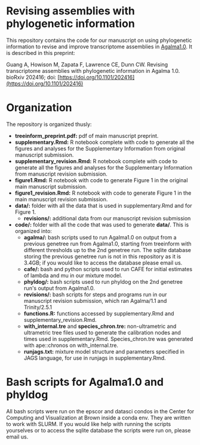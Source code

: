 # Revising assemblies with phylogenetic information

This repository contains the code for our manuscript on using phylogenetic information to revise and improve transcriptome assemblies in [Agalma1.0](http://bitbucket.org/caseywdunn/agalma). It is described in this preprint:

Guang A, Howison M, Zapata F, Lawrence CE, Dunn CW. Revising transcriptome assemblies with phylogenetic information in Agalma 1.0. bioRxiv 202416; doi: [https://doi.org/10.1101/202416](https://doi.org/10.1101/202416)

# Organization

The repository is organized thusly:

* **treeinform_preprint.pdf:** pdf of main manuscript preprint.
* **supplementary.Rmd:** R notebook complete with code to generate all the figures and analyses for the Supplementary Information from original manuscript submission.
* **supplementary_revision.Rmd:** R notebook complete with code to generate all the figures and analyses for the Supplementary Information from manuscript revision submission.
* **figure1.Rmd:** R notebook with code to generate Figure 1 in the original main manuscript submission.
* **figure1_revision.Rmd:** R notebook with code to generate Figure 1 in the main manuscript revision submission.
* **data/:** folder with all the data that is used in supplementary.Rmd and for Figure 1.
	* **revisions/:** additional data from our manuscript revision submission
* **code/:** folder with all the code that was used to generate **data/**. This is organized into:
	* **agalma/:** bash scripts used to run Agalma1.0 on output from a previous genetree run from Agalma1.0, starting from treeinform with different thresholds up to the 2nd genetree run. The sqlite database storing the previous genetree run is not in this repository as it is 3.4GB; if you would like to access the database please email us.
	* **cafe/:** bash and python scripts used to run CAFE for initial estimates of lambda and mu in our mixture model.
	* **phyldog/:** bash scripts used to run phyldog on the 2nd genetree run's output from Agalma1.0.
	* **revisions/:** bash scripts for steps and programs run in our manuscript revision submission, which ran Agalma/1.1 and Trinity/2.5.1
	* **functions.R:** functions accessed by supplementary.Rmd and supplementary_revision.Rmd.
	* **with_internal.tre** and **species_chron.tre:** non-ultrametric and ultrametric tree files used to generate the calibration nodes and times used in supplementary.Rmd. Species_chron.tre was generated with ape::chronos on with_internal.tre.
	* **runjags.txt:** mixture model structure and parameters specified in JAGS language, for use in runjags in supplementary.Rmd.

# Bash scripts for Agalma1.0 and phyldog

All bash scripts were run on the epscor and datasci condos in the Center for Computing and Visualization at Brown inside a conda env. They are written to work with SLURM. If you would like help with running the scripts yourselves or to access the sqlite database the scripts were run on, please email us.